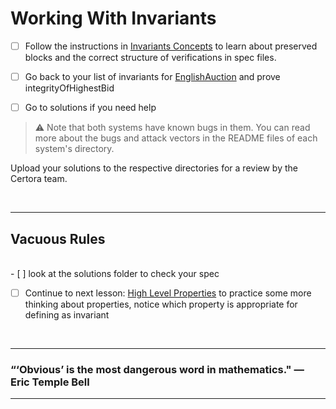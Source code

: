 # Working With Invariants

- [ ] Follow the instructions in [Invariants Concepts](InvariantsConcepts) to learn about preserved blocks and the correct structure of verifications in spec files.

- [ ] Go back to your list of invariants for [ EnglishAuction](WritingRules/EnglishAuction) and prove integrityOfHighestBid

- [ ] Go to solutions if you need help

> :warning: Note that both systems have known bugs in them. You can read more about the bugs and attack vectors in the README files of each system's directory.

Upload your solutions to the respective directories for a review by the Certora team.

</br>

---

## Vacuous Rules

</br>
- [ ] look at the solutions folder to check your spec

- [ ] Continue to next lesson: [High Level Properties](../09.Lesson_HighLevelProperties) to practice some more thinking about properties, notice which property is appropriate for defining as invariant

</br>

---

### “‘Obvious’ is the most dangerous word in mathematics." — Eric Temple Bell

---
